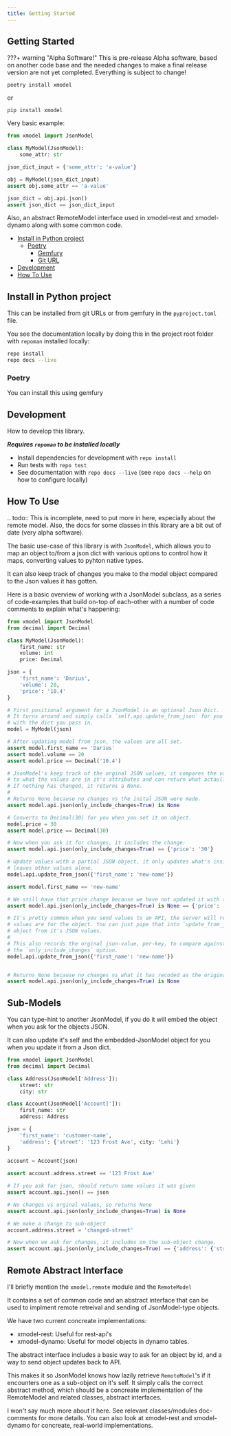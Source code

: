 ```yaml
---
title: Getting Started
---
```

## Getting Started

???+ warning "Alpha Software!"
    This is pre-release Alpha software, based on another code base and
    the needed changes to make a final release version are not yet
    completed. Everything is subject to change!


```shell
poetry install xmodel
```

or

```shell
pip install xmodel
```

Very basic example:

```python
from xmodel import JsonModel

class MyModel(JsonModel):
    some_attr: str

json_dict_input = {'some_attr': 'a-value'}    

obj = MyModel(json_dict_input)
assert obj.some_attr == 'a-value'

json_dict = obj.api.json()
assert json_dict == json_dict_input
```



Also, an abstract RemoteModel interface used in xmodel-rest and xmodel-dynamo along with
some common code.


- [Install in Python project](#install-in-python-project)
  - [Poetry](#poetry)
    - [Gemfury](#gemfury)
    - [Git URL](#git-url)
- [Development](#development)
- [How To Use](#how-to-use)

## Install in Python project

This can be installed from git URLs or from gemfury in the `pyproject.toml` file.

You see the documentation locally by doing this in the project root folder with `repoman` installed 
locally:

```bash
repo install
repo docs --live
```

### Poetry

You can install this using gemfury

## Development

How to develop this library. 

__*Requires `repoman` to be installed locally*__

* Install dependencies for development with `repo install`
* Run tests with `repo test`
* See documentation with `repo docs --live` (see `repo docs --help` on how to configure locally)


## How To Use

.. todo::  This is incomplete, need to put more in here, especially about the remote model.
    Also, the docs for some classes in this library are a bit out of date (very alpha software).

The basic use-case of this library is with `JsonModel`, which allows you to map an object
to/from a json dict with various options to control how it maps, converting values to
pyhton native types.

It can also keep track of changes you make to the model object compared to the Json values it
has gotten.

Here is a basic overview of working with a JsonModel subclass, as a series of code-examples
that build on-top of each-other with a number of code comments to explain what's happening:

```python
from xmodel import JsonModel
from decimal import Decimal

class MyModel(JsonModel):
    first_name: str
    volume: int
    price: Decimal

json = {
    'first_name': 'Darius',
    'volume': 20,
    'price': '10.4'
}

# First positional argument for a JsonModel is an optional Json Dict.
# It turns around and simply calls `self.api.update_from_json` for you
# with the dict you pass in.
model = MyModel(json)

# After updating model from json, the values are all set.
assert model.first_name == 'Darius'
assert model.volume == 20
assert model.price == Decimal('10.4')

# JsonModel's keep track of the orginal JSON values, it compares the values
# to what the values are in it's attributes and can return what actaully changed.
# If nothing has changed, it returns a None.
#
# Returns None because no changes vs the inital JSON were made.
assert model.api.json(only_include_changes=True) is None

# Converts to Decimal(30) for you when you set it on object.
model.price = 30
assert model.price == Decimal(30)

# Now when you ask it for changes, it includes the change:
assert model.api.json(only_include_changes=True) == {'price': '30'}

# Update values with a partial JSON object, it only updates what's inside json dict,
# leaves other values alone.
model.api.update_from_json({'first_name': 'new-name'})

assert model.first_name == 'new-name'

# We still have that price change because we have not updated it with the new json-value yet.
assert model.api.json(only_include_changes=True) is None == {'price': '30'}

# It's pretty common when you send values to an API, the server will return what the current
# values are for the object. You can just pipe that into `update_from_json` to update the
# object from it's JSON values.
#
# This also records the orginal json-value, per-key, to compare against for
# the `only_include_changes` option.
model.api.update_from_json({'first_name': 'new-name'})


# Returns None because no changes vs what it has recoded as the original JSON values:
assert model.api.json(only_include_changes=True) is None

```

## Sub-Models

You can type-hint to another JsonModel, if you do it will embed the object when you ask
for the objects JSON.

It can also update it's self and the embedded-JsonModel object for you when you update it
from a Json dict.

```python
from xmodel import JsonModel
from decimal import Decimal

class Address(JsonModel['Address']):
    street: str
    city: str

class Account(JsonModel['Account]']):
    first_name: str
    address: Address

json = {
    'first_name': 'customer-name',
    'address': {'street': '123 Frost Ave', city: 'Lehi'}
}
    
account = Account(json)

assert account.address.street == '123 Frost Ave'

# If you ask for json, should return same values it was given
assert account.api.json() == json

# No changes vs orginal values, so returns None
assert account.api.json(only_include_changes=True) is None

# We make a change to sub-object
account.address.street = 'changed-street'

# Now when we ask for changes, it includes on the sub-object change.
assert account.api.json(only_include_changes=True) == {'address': {'street': 'changed-street'}}
```


## Remote Abstract Interface

I'll briefly mention the `xmodel.remote` module and the `RemoteModel`

It contains a set of common code and an abstract interface that can be used to implment
remote retreival and sending of JsonModel-type objects.

We have two current concreate implementations:

- xmodel-rest: Useful for rest-api's
- xmodel-dynamo: Useful for model objects in dynamo tables.

The abstract interface includes a basic way to ask for an object by id,
and a way to send object updates back to API.

This makes it so JsonModel knows how lazily retrieve `RemoteModel`'s if it encounters one
as a sub-object on it's self.
It simply calls the correct abstract method, which should be a concreate implementation
of the RemoteModel and related classes, abstract interfaces.

I won't say much more about it here.
See relevant classes/modules doc-comments for more details.
You can also look at xmodel-rest and xmodel-dynamo for concreate,
real-world implementations.

